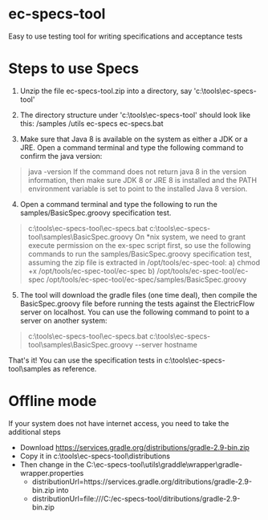 # ec-specs-tool
Easy to use testing tool for writing specifications and acceptance tests

# Steps to use Specs 

1. Unzip the file ec-specs-tool.zip into a directory, say 'c:\tools\ec-specs-tool'
 
2. The directory structure under 'c:\tools\ec-specs-tool' should look like this:
  /samples
  /utils
  ec-specs
  ec-specs.bat 
 
3. Make sure that Java 8 is available on the system as either a JDK or a JRE. Open a command terminal and type the following command to confirm the java version:
> java -version
If the command does not return java 8 in the version information, then make sure JDK 8 or JRE 8 is installed and the PATH environment variable is set to point to the installed Java 8 version.
 
4. Open a command terminal and type the following to run the samples/BasicSpec.groovy specification test.
> c:\tools\ec-specs-tool\ec-specs.bat c:\tools\ec-specs-tool\samples\BasicSpec.groovy
On *nix system, we need to grant execute permission on the ex-spec script first, so use the following commands to run the samples/BasicSpec.groovy specification test, assuming the zip file is extracted in /opt/tools/ec-spec-tool:
a) chmod +x /opt/tools/ec-spec-tool/ec-spec
b) /opt/tools/ec-spec-tool/ec-spec /opt/tools/ec-spec-tool/ec-spec/samples/BasicSpec.groovy
 
5. The tool will download the gradle files (one time deal), then compile the BasicSpec.groovy file before running the tests against the ElectricFlow server on localhost.
You can use the following command to point to a server on another system:
> c:\tools\ec-specs-tool\ec-specs.bat c:\tools\ec-specs-tool\samples\BasicSpec.groovy --server hostname
 
That's it!
You can use the specification tests in c:\tools\ec-specs-tool\samples as reference.

# Offline mode

If your system does not have internet access, you need to take the additional steps

* Download https://services.gradle.org/distributions/gradle-2.9-bin.zip 
* Copy it in c:\tools\ec-specs-tool\distributions
* Then change in the C:\ec-specs-tool\utils\graddle\wrapper\gradle-wrapper.properties
  * distributionUrl=https\://services.gradle.org/ditributions/gradle-2.9-bin.zip into
  * distributionUrl=file\:///C:/ec-specs-tool/ditributions/gradle-2.9-bin.zip
